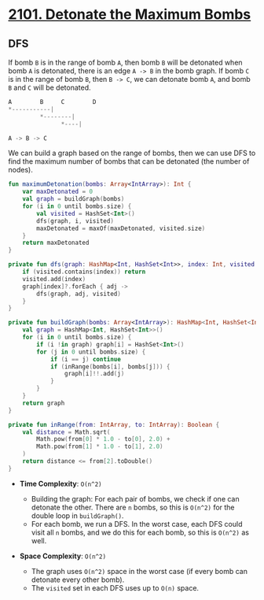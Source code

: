# [2101. Detonate the Maximum Bombs](https://leetcode.com/problems/detonate-the-maximum-bombs/description)

## DFS

If bomb `B` is in the range of bomb `A`, then bomb `B` will be detonated when bomb `A` is detonated, there is an edge `A -> B` in the bomb graph. If bomb `C` is in the range of bomb `B`, then `B -> C`, we can detonate bomb `A`, and bomb `B` and `C` will be detonated.

```js
A        B     C        D
*-----------|
         *--------|
               *----|

A -> B -> C
``` 

We can build a graph based on the range of bombs, then we can use DFS to find the maximum number of bombs that can be detonated (the number of nodes).

```kotlin
fun maximumDetonation(bombs: Array<IntArray>): Int {
    var maxDetonated = 0
    val graph = buildGraph(bombs)
    for (i in 0 until bombs.size) {
        val visited = HashSet<Int>()
        dfs(graph, i, visited)
        maxDetonated = maxOf(maxDetonated, visited.size)
    }
    return maxDetonated
}

private fun dfs(graph: HashMap<Int, HashSet<Int>>, index: Int, visited: HashSet<Int>) {
    if (visited.contains(index)) return
    visited.add(index)
    graph[index]?.forEach { adj ->
        dfs(graph, adj, visited)
    }
}

private fun buildGraph(bombs: Array<IntArray>): HashMap<Int, HashSet<Int>> {
    val graph = HashMap<Int, HashSet<Int>>()
    for (i in 0 until bombs.size) {
        if (i !in graph) graph[i] = HashSet<Int>()
        for (j in 0 until bombs.size) {
            if (i == j) continue
            if (inRange(bombs[i], bombs[j])) {
                graph[i]!!.add(j)
            }
        }
    }
    return graph
}

private fun inRange(from: IntArray, to: IntArray): Boolean {
    val distance = Math.sqrt(
        Math.pow(from[0] * 1.0 - to[0], 2.0) +
        Math.pow(from[1] * 1.0 - to[1], 2.0)
    )
    return distance <= from[2].toDouble()
}
```

- **Time Complexity**: `O(n^2)`
    - Building the graph: For each pair of bombs, we check if one can detonate the other. There are `n` bombs, so this is `O(n^2)` for the double loop in `buildGraph()`.
    - For each bomb, we run a DFS. In the worst case, each DFS could visit all `n` bombs, and we do this for each bomb, so this is `O(n^2)` as well.

- **Space Complexity**: `O(n^2)`
    - The graph uses `O(n^2)` space in the worst case (if every bomb can detonate every other bomb).
    - The `visited` set in each DFS uses up to `O(n)` space.

